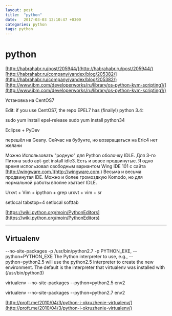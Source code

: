 ```yaml
---
layout: post
title:  "python"
date:   2017-03-03 12:10:47 +0300
categories: python
tags: python
---
```


# python
[http://habrahabr.ru/post/205944/](http://habrahabr.ru/post/205944/)
[http://habrahabr.ru/company/yandex/blog/205382/](http://habrahabr.ru/company/yandex/blog/205382/)
[http://www.ibm.com/developerworks/ru/library/os-python-kvm-scripting1/](http://www.ibm.com/developerworks/ru/library/os-python-kvm-scripting1/)






	

Установка на CentOS7

Edit: if you use CentOS7, the repo EPEL7 has (finally!) python 3.4:

sudo yum install epel-release
sudo yum install python34



Eclipse + PyDev

перешёл на Geany. Сейчас на бубунте, но возвращаться на Eric4 нет желани

Можно Использовать "родную" для Python оболочку IDLE. Для 3-го Питона sudo apt-get install idle3. Есть и вовсе продвинутые. Я одно время использовал свободным вариантом Wing IDE 101 с сайта [http://wingware.com.](http://wingware.com.) Весьма и весьма продвинутая IDE. Можно и более громоздкую Komodo, но для нормальной работы вполне хватает IDLE.

 Urxvt + Vim + ipython + grep
urxvt + vim + sr 


setlocal tabstop=4
setlocal softtab


[https://wiki.python.org/moin/PythonEditors](https://wiki.python.org/moin/PythonEditors)


--------------------------------------------------------------------------------------
Virtualenv
-----------------------------------------------------------------------------------------
--no-site-packages
-p /usr/bin/python2.7
  -p PYTHON_EXE, --python=PYTHON_EXE
                        The Python interpreter to use, e.g.,
                        --python=python2.5 will use the python2.5 interpreter
                        to create the new environment.  The default is the
                        interpreter that virtualenv was installed with
                        (/usr/bin/python3)




virtualenv --no-site-packages --python=python2.5 env2


 virtualenv --no-site-packages --python=python2.7 env2

[http://proft.me/2010/04/3/python-i-okruzhenie-virtualenv/](http://proft.me/2010/04/3/python-i-okruzhenie-virtualenv/)
